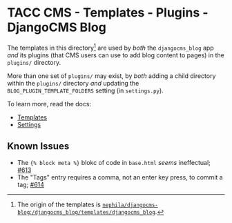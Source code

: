 # TACC CMS - Templates - Plugins - DjangoCMS Blog

The templates in this directory[^1] are used by _both_ the `djangocms_blog` app _and_ its plugins (that CMS users can use to add blog content to pages) in the `plugins/` directory.

More than one set of `plugins/` may exist, by _both_ adding a child directory within the `plugins/` directory _and_ updating the `BLOG_PLUGIN_TEMPLATE_FOLDERS` setting (in `settings.py`).

To learn more, read the docs:

- [Templates](https://djangocms-blog.readthedocs.io/en/latest/features/templates.html)
- [Settings](https://djangocms-blog.readthedocs.io/en/latest/settings.html)

[^1]: The origin of the templates is [`nephila/djangocms-blog`:`/djangocms_blog/templates/djangocms_blog`](https://github.com/nephila/djangocms-blog/tree/1.1.1/djangocms_blog/templates/djangocms_blog).

## Known Issues

- The `{% block meta %}` blokc of code in `base.html` _seems_ ineffectual; [#613](https://github.com/nephila/djangocms-blog/issues/613)
- The "Tags" entry requires a comma, not an enter key press, to commit a tag; [#614](https://github.com/nephila/djangocms-blog/issues/614)

